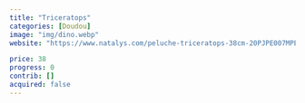 ```yaml
---
title: "Triceratops"
categories: [Doudou]
image: "img/dino.webp"
website: "https://www.natalys.com/peluche-triceratops-38cm-20PJPE007MPE999.html"

price: 38
progress: 0
contrib: []
acquired: false
--- 
```


